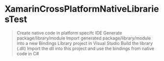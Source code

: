 # XamarinCrossPlatformNativeLibrariesTest

>Create native code in platform specifc IDE
>Generate package/library/module
>Import generated package/library/module into a new Bindings Library project in Visual Studio
>Build the library (.dll)
>Import the dll into this project and use the bindings from native code in C#
